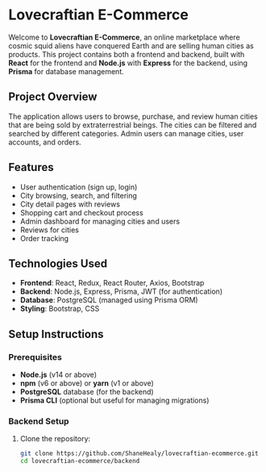 # Lovecraftian E-Commerce

Welcome to **Lovecraftian E-Commerce**, an online marketplace where cosmic squid aliens have conquered Earth and are selling human cities as products. This project contains both a frontend and backend, built with **React** for the frontend and **Node.js** with **Express** for the backend, using **Prisma** for database management.

## Project Overview

The application allows users to browse, purchase, and review human cities that are being sold by extraterrestrial beings. The cities can be filtered and searched by different categories. Admin users can manage cities, user accounts, and orders.

## Features

- User authentication (sign up, login)
- City browsing, search, and filtering
- City detail pages with reviews
- Shopping cart and checkout process
- Admin dashboard for managing cities and users
- Reviews for cities
- Order tracking

## Technologies Used

- **Frontend**: React, Redux, React Router, Axios, Bootstrap
- **Backend**: Node.js, Express, Prisma, JWT (for authentication)
- **Database**: PostgreSQL (managed using Prisma ORM)
- **Styling**: Bootstrap, CSS

## Setup Instructions

### Prerequisites

- **Node.js** (v14 or above)
- **npm** (v6 or above) or **yarn** (v1 or above)
- **PostgreSQL** database (for the backend)
- **Prisma CLI** (optional but useful for managing migrations)

### Backend Setup

1. Clone the repository:

   ```bash
   git clone https://github.com/ShaneHealy/lovecraftian-ecommerce.git
   cd lovecraftian-ecommerce/backend
   ```
